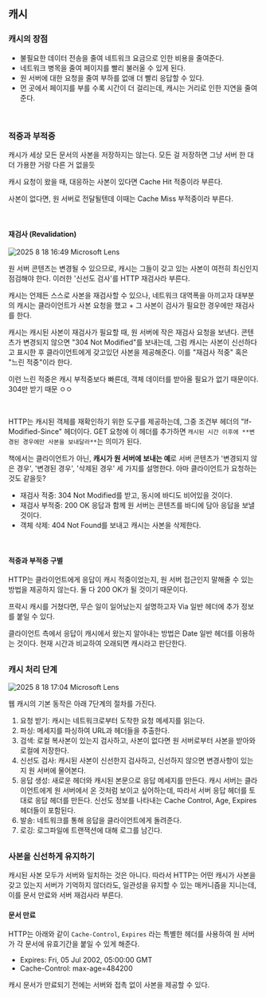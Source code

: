 ## 캐시

### 캐시의 장점
- 불필요한 데이터 전송을 줄여 네트워크 요금으로 인한 비용을 줄여준다.
- 네트워크 병목을 줄여 페이지를 빨리 불러올 수 있게 된다.
- 원 서버에 대한 요청을 줄여 부하를 없애 더 빨리 응답할 수 있다.
- 먼 곳에서 페이지를 부를 수록 시간이 더 걸리는데, 캐시는 거리로 인한 지연을 줄여준다.

<br>

### 적중과 부적중
캐시가 세상 모든 문서의 사본을 저장하지는 않는다. 모든 걸 저장하면 그냥 서버 한 대 더 가용한 거랑 다른 거 없을듯

캐시 요청이 왔을 때, 대응하는 사본이 있다면 Cache Hit 적중이라 부른다.

사본이 없다면, 원 서버로 전달될텐데 이때는 Cache Miss 부적중이라 부른다.

<br>

#### 재검사 (Revalidation)
![2025  8  18  16:49 Microsoft Lens](https://github.com/user-attachments/assets/4b66307e-68ea-4724-a451-8a2ee1b48af2)

원 서버 콘텐츠는 변경될 수 있으므로, 캐시는 그들이 갖고 있는 사본이 여전히 최신인지 점검해야 한다. 이러한 '신선도 검사'를 HTTP 재검사라 부른다.

캐시는 언제든 스스로 사본을 재검사할 수 있으나, 네트워크 대역폭을 아끼고자 대부분의 캐시는 클라이언트가 사본 요청을 했고 + 그 사본이 검사가 필요한 경우에만 재검사를 한다.

캐시는 캐시된 사본이 재검사가 필요할 때, 원 서버에 작은 재검사 요청을 보낸다. 콘텐츠가 변경되지 않으면 "304 Not Modified"를 보내는데, 그럼 캐시는 사본이 신선하다고 표시한 후 클라이언트에게 갖고있던 사본을 제공해준다. 이를 "재검사 적중" 혹은 "느린 적중"이라 한다.

이런 느린 적중은 캐시 부적중보다 빠른데, 객체 데이터를 받아올 필요가 없기 때문이다. 304만 받기 때문 ㅇㅇ

<br>

HTTP는 캐시된 객체를 재확인하기 위한 도구를 제공하는데, 그중 조건부 헤더의 "If-Modified-Since" 헤더이다. GET 요청에 이 헤더를 추가하면 `캐시된 시간 이후에 **변경된 경우에만 사본을 보내달라**`는 의미가 된다.

책에서는 클라이언트가 아닌, **캐시가 원 서버에 보내는 예**로 서버 콘텐츠가 '변경되지 않은 경우', '변경된 경우', '삭제된 경우' 세 가지를 설명한다. 아마 클라이언트가 요청하는 것도 같을듯?

- 재검사 적중: 304 Not Modified를 받고, 동시에 바디도 비어있을 것이다.
- 재검사 부적중: 200 OK 응답과 함께 원 서버는 콘텐츠를 바디에 담아 응답을 보낼 것이다.
- 객체 삭제: 404 Not Found를 보내고 캐시는 사본을 삭제한다.

<Br>

#### 적중과 부적중 구별
HTTP는 클라이언트에게 응답이 캐시 적중이었는지, 원 서버 접근인지 말해줄 수 있는 방법을 제공하지 않는다. 둘 다 200 OK가 될 것이기 때문이다. 

프락시 캐시를 거쳤다면, 무슨 일이 일어났는지 설명하고자 Via 일반 헤더에 추가 정보를 붙일 수 있다.

클라이언트 측에서 응답이 캐시에서 왔는지 알아내는 방법은 Date 일반 헤더를 이용하는 것이다. 현재 시간과 비교하여 오래되면 캐시라고 판단한다.

##

### 캐시 처리 단계
![2025  8  18  17:04 Microsoft Lens](https://github.com/user-attachments/assets/2cf0692e-0e1a-49d1-ab8d-1bd8df5758c0)

웹 캐시의 기본 동작은 아래 7단계의 절차를 가진다.

1. 요청 받기: 캐시는 네트워크로부터 도착한 요청 메세지를 읽는다.
2. 파싱: 메세지를 파싱하여 URL과 헤더들을 추출한다.
3. 검색: 로컬 복사본이 있는지 검사하고, 사본이 없다면 원 서버로부터 사본을 받아와 로컬에 저장한다.
4. 신선도 검사: 캐시된 사본이 신선한지 검사하고, 신선하지 않으면 변경사항이 있는지 원 서버에 물어본다.
5. 응답 생성: 새로운 헤더와 캐시된 본문으로 응답 메세지를 만든다.
  캐시 서버는 클라이언트에게 원 서버에서 온 것처럼 보이고 싶어하는데, 따라서 서버 응답 헤더를 토대로 응답 헤더를 만든다. 신선도 정보를 나타내는 Cache Control, Age, Expires 헤더들이 포함된다.
6. 발송: 네트워크를 통해 응답을 클라이언트에게 돌려준다.
7. 로깅: 로그파일에 트랜잭션에 대해 로그를 남긴다.

##

### 사본을 신선하게 유지하기
캐시된 사본 모두가 서버와 일치하는 것은 아니다. 따라서 HTTP는 어떤 캐시가 사본을 갖고 있는지 서버가 기억하지 않더라도, 일관성을 유지할 수 있는 매커니즘을 지니는데, 이를 문서 만료와 서버 재검사라 부른다.

#### 문서 만료
HTTP는 아래와 같이 `Cache-Control`, `Expires` 라는 특별한 헤더를 사용하여 원 서버가 각 문서에 유효기간을 붙일 수 있게 해준다.

- Expires: Fri, 05 Jul 2002, 05:00:00 GMT
- Cache-Control: max-age=484200

캐시 문서가 만료되기 전에는 서버와 접촉 없이 사본을 제공할 수 있다.

